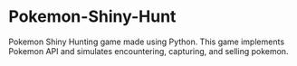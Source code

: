 # Pokemon-Shiny-Hunt
Pokemon Shiny Hunting game made using Python. This game implements Pokemon API and simulates encountering, capturing, and selling pokemon. 
